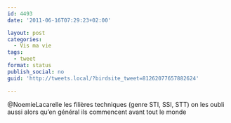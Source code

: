 ```yaml
---
id: 4493
date: '2011-06-16T07:29:23+02:00'

layout: post
categories:
  - Vis ma vie
tags:
  - tweet
format: status
publish_social: no
guid: 'http://tweets.local/?birdsite_tweet=81262077657882624'

---
```


@NoemieLacarelle les filières techniques (genre STI, SSI, STT) on les oubli aussi alors qu’en général ils commencent avant tout le monde